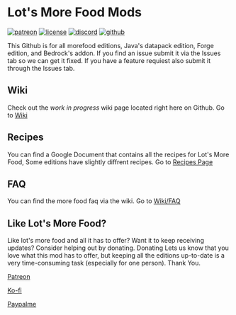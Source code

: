 # Lot's More Food Mods

[![patreon](https://img.shields.io/endpoint?url=https%3A%2F%2Fraw.githubusercontent.com%2Flegopitstop%2Fwebsite-files%2Fmain%2Fshields.io%2Fpatreon.json)](https://www.patreon.com/Legopitstop "Go to patreon")
[![license](https://img.shields.io/endpoint?url=https%3A%2F%2Fraw.githubusercontent.com%2Flegopitstop%2Fwebsite-files%2Fmain%2Fshields.io%2Flicense.json)](https://legopitstop.weebly.com/legopitstops-common-license-v2.html "Go to legopitstop.weebly.com")
[![discord](https://img.shields.io/discord/479902284810027008)](https://legopitstop.weebly.com/discord.html "Go to legopitstop.weebly.com")
[![github](https://img.shields.io/github/issues-raw/legopitstop/Lots-More-Food-Mods)](https://github.com/legopitstop/Lots-More-Food-Mods/issues "Go to Github")

This Github is for all morefood editions, Java's datapack edition, Forge edition, and Bedrock's addon. If you find an issue submit it
via the Issues tab so we can get it fixed. If you have a feature requiest also submit it through the Issues tab.

## Wiki
Check out the *work in progress* wiki page located right here on Github. Go to [Wiki](https://github.com/legopitstop/Lots-More-Food-Mods/wiki "Go to wiki")

## Recipes
You can find a Google Document that contains all the recipes for Lot's More Food, Some editions have slightly diffrent recipes. Go to [Recipes Page](https://legopitstop.weebly.com/recipes-morefood.html "Go to recipe page.")

## FAQ
You can find the more food faq via the wiki. Go to [Wiki/FAQ](https://github.com/legopitstop/Lots-More-Food-Mods/wiki/FAQ "Go to Wiki/FAQ")


## Like Lot's More Food?
Like lot's more food and all it has to offer? Want it to keep receiving updates? Consider helping out by donating. Donating Lets us know that you love what this mod has to offer, but keeping all the editions up-to-date is a very time-consuming task (especially for one person). Thank You.

[Patreon](https://www.patreon.com/Legopitstop)

[Ko-fi](https://ko-fi.com/V7V629T96)

[Paypalme](https://www.paypal.com/paypalme/Legopitstop)
